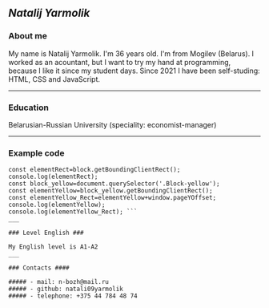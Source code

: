 ## ***Natalij Yarmolik*** ##

### About me ###

My name is Natalij Yarmolik. I'm 36 years old. I'm from Mogilev (Belarus). I worked as an acountant, but I want to try my hand at programming, because I like it since my student days. Since 2021 I have been self-studing: HTML, CSS and JavaScript.   
___

### Education ###

 Belarusian-Russian University (speciality: economist-manager) 
 ___

### Example code ###


```const block=document.querySelector('.container');  
const elementRect=block.getBoundingClientRect();  
console.log(elementRect); 
const block_yellow=document.querySelector('.Block-yellow');
const elementYellow=block_yellow.getBoundingClientRect();  
const elementYellow_Rect=elementYellow+window.pageYOffset;  
console.log(elementYellow);  
console.log(elementYellow_Rect); ```
___

### Level English ###

My English level is A1-A2 
___

### Contacts ####

##### - mail: n-bozh@mail.ru
##### - github: natali09yarmolik
##### - telephone: +375 44 784 48 74 



